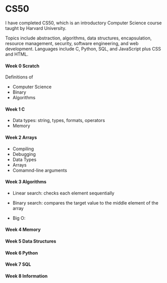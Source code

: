 # CS50

I have completed CS50, which is an introductory Computer Science course taught by Harvard University.

Topics include abstraction, algorithms, data structures, encapsulation, resource management, security, software engineering, and web development. Languages include C, Python, SQL, and JavaScript plus CSS and HTML.

#### Week 0 Scratch

Definitions of 
- Computer Science
- Binary
- Algorithms 

#### Week 1 C
- Data types: string, types, formats, operators
- Memory

#### Week 2 Arrays
- Compiling
- Debugging
- Data Types
- Arrays
- Comamnd-line arguments

#### Week 3 Algorithms
- Linear search: checks each element sequentially
- Binary search: compares the target value to the middle element of the array

- Big O: 
#### Week 4 Memory
#### Week 5 Data Structures
#### Week 6 Python
#### Week 7 SQL
#### Week 8 Information
